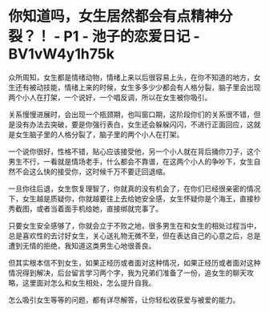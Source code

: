 # 你知道吗，女生居然都会有点精神分裂？！ - P1 - 池子的恋爱日记 - BV1vW4y1h75k

众所周知，女生都是情绪动物，情绪上来以后很容易上头，在你不知道的地方，女生还有被动技能，情绪上来的时候，女生多多少少都会有人格分裂，脑子里会出现两个小人在打架，一个说好，一个唱反调，所以在女生被你吸引。

关系慢慢进展时，会出现一个瓶颈期，也叫窗口期，这阶段你们的关系很不错，但是没有办法去突破，要是你强行表白，女生还会躲躲闪闪，不进行正面回应，这就是女生脑子里的人格分裂了，脑子里的两个小人在打架。

一个说你很好，性格不错，贴心应该接受他，另一个小人就在背后捅你刀子，这个男生不行，一看就是情场老手，什么都会不靠谱，在这两个小人的争吵下，女生自然不会这么快的接受你，这时候千万不要迂回退缩。

一旦你往后退，女生恢复理智了，你就真的没有机会了，在你们已经很亲密的情况下，女生越是质疑你，你就越要往上去给她安全感，女生怀疑你是个海王，直接秒秀截图，或者当着面手机给她，直接绑就完事了。

只要女生安全感够了，你就会立于不败之地，很多男生在和女生的相处过程当中，总是喜欢性的去讨好女生，关心送礼物无微不至，但在表达自己的心意之后，总是遭到无情的拒绝，我知道这类男生心地很善良。

但其实根本信不到女生，如果正经历或者面对这种情况，如果正经历或者面对这种情况得到解决，后台留言学习两个字，我为兄弟们准备了一份，追女生的聊天攻略，这里面对怎么和女生相处，怎么提升自我。

怎么吸引女生等等的问题，都有详尽解答，让你轻松收获爱与被爱的能力。